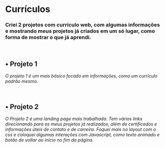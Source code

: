 # Currículos

### Criei 2 projetos com currículo web, com algumas informações e mostrando meus projetos já criados em um só lugar, como forma de mostrar o que já aprendi. 

<br>

## • Projeto 1
*O projeto 1 é um mais básico focado em informações, como um currículo padrão mesmo.* 

<br>

## • Projeto 2
*O Projeto 2 é uma landing page mais trabalhada. Tem vários links direcionando para os meus projetos já realizados, além de certificados e informações úteis de contato e de carreira. Foquei mais no layout com o css e coloquei algumas interações com Javascript, como texto animado e botão de voltar ao início no fim da página.*